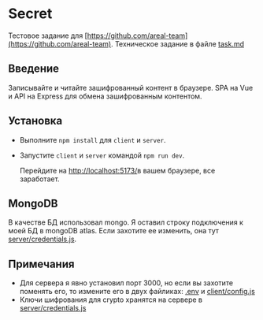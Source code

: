 # Secret

Тестовое задание для [https://github.com/areal-team](https://github.com/areal-team).
Техническое задание в файле [task.md](task.md)

## Введение
Записывайте и читайте зашифрованный контент в браузере. SPA на Vue и API на Express для обмена зашифрованным контентом.

## Установка
- Выполните `npm install` для `client` и `server`.
- Запустите `client` и `server` командой `npm run dev`.


  Перейдите на [http://localhost:5173/](http://localhost:5173/)в вашем браузере, все заработает. 

## MongoDB
В качестве БД использовал mongo. Я оставил строку подключения к моей БД в mongoDB atlas. Если захотите ее изменить, она тут [server/credentials.js](client/config.js).

## Примечания
- Для сервера я явно установил порт 3000, но если вы захотите поменять его, то измените его в двух файликах: [.env](.env) и [client/config.js](client/config.js)
- Ключи шифрования для crypto хранятся на сервере в [server/credentials.js](client/config.js)